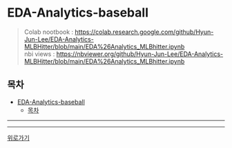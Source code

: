 # EDA-Analytics-baseball
> Colab nootbook : https://colab.research.google.com/github/Hyun-Jun-Lee/EDA-Analytics-MLBHitter/blob/main/EDA%26Analytics_MLBhitter.ipynb <br>
> nbi views : https://nbviewer.org/github/Hyun-Jun-Lee/EDA-Analytics-MLBHitter/blob/main/EDA%26Analytics_MLBhitter.ipynb

## 목차

- [EDA-Analytics-baseball](#eda-analytics-baseball)
  - [목차](#목차)


***

***

[위로가기](#목차)


